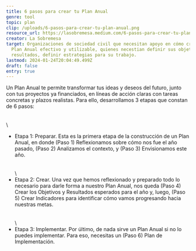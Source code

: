 ```yaml
---
title: 6 pasos para crear tu Plan Anual
genre: tool
topic: plan
clip: /uploads/6-pasos-para-crear-tu-plan-anual.png
resource_url: https://lasobremesa.medium.com/6-pasos-para-crear-tu-plan-anual-210d0f62752f
creator: La Sobremesa
target: Organizaciones de sociedad civil que necesitan apoyo en cómo crear un
  Plan Anual efectivo y utilizable, quienes necestian definir sus objetivos,
  resultados, definir estrategias para su trabajo.
lastmod: 2024-01-24T20:04:49.499Z
draft: false
entry: true
---
```

<!--StartFragment-->

Un Plan Anual te permite transformar tus ideas y deseos del futuro, junto con tus proyectos ya financiados, en líneas de acción claras con tareas concretas y plazos realistas. Para ello, desarrollamos 3 etapas que constan de 6 pasos:\
**<br> <br/>**\
- Etapa 1: Preparar. Esta es la primera etapa de la construcción de un Plan Anual, en donde (Paso 1) Reflexionamos sobre cómo nos fue el año pasado, (Paso 2) Analizamos el contexto, y (Paso 3) Envisionamos este año. \
**<br> <br/>**\
- Etapa 2: Crear. Una vez que hemos reflexionado y preparado todo lo necesario para darle forma a nuestro Plan Anual, nos queda (Paso 4) Crear los Objetivos y Resultados esperados para el año y, luego, (Paso 5) Crear Indicadores para identificar cómo vamos progresando hacia nuestras metas.\
**<br> <br/>**\
- Etapa 3: Implementar. Por último, de nada sirve un Plan Anual si no lo puedes implementar. Para eso, necesitas un (Paso 6) Plan de Implementación.

<!--EndFragment-->